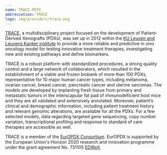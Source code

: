 ```yaml
---
name: TRACE-PDTX
abbreviation: TRACE
logo: img/providers/trace.png
---
```


[TRACE](https://www.uzleuven-kuleuven.be/lki/trace/), a multidisciplinary project focused on the development of Patient-Derived Xenografts (PDXs), was set up in 2012 within the  [KU Leuven and Leuvens Kanker institute](http://uzleuven-kuleuven.be/lki/en) to provide a more reliable and predictive in vivo oncology model for testing innovative treatment therapies, investigating new and existing pathways and define biomarkers.

TRACE is a robust platform with standardized procedures, a strong quality control and a large network of collaborators, which resulted in the establishment of a viable and frozen biobank of more than 100 PDXs, representative for 10 major human cancer types, including melanoma, ovarian cancer, breast cancer, pancreatic cancer and uterine sarcomas. The models are developed by implanting fresh tissue from primary and metastatic tumors in the interscapular fat pad of immunodeficient host mice and they are all validated and extensively annotated. Moreover, patient’s clinical and demographic information, including patient treatment history and relevant genomic alterations, are available for all the PDXs. For a few selected models, data regarding targeted gene sequencing, copy number variation, transcriptional profiling and response to standard of care therapies are accessible as well.

TRACE is a member of the [EurOPDX Consortium](http://www.europdx.eu). EurOPDX is supported by the European Union's Horizon 2020 research and innovation programme under the grant agreement No. 731105 [EDIReX](https://cordis.europa.eu/project/rcn/212589_en.html).
